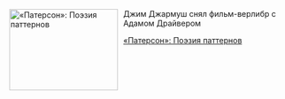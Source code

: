<!--2025-05-23 10:15:42-->
<div class="yb">
  <div class="rss kino_kino"><a href="https://www.kino-teatr.ru/kino/art/tv/4615/" title="«Патерсон»: Поэзия паттернов"><img src="https://www.kino-teatr.ru/art/5/1/4615/poster.jpg" width="196" height="147" align="left" hspace="5" style="margin: 0px 10px 0px 5px" alt="«Патерсон»: Поэзия паттернов"/></a>Джим Джармуш снял фильм-верлибр с Адамом Драйвером <p class="titl"><a href="https://www.kino-teatr.ru/kino/art/tv/4615/">«Патерсон»: Поэзия паттернов</a></p></div>
</div>
